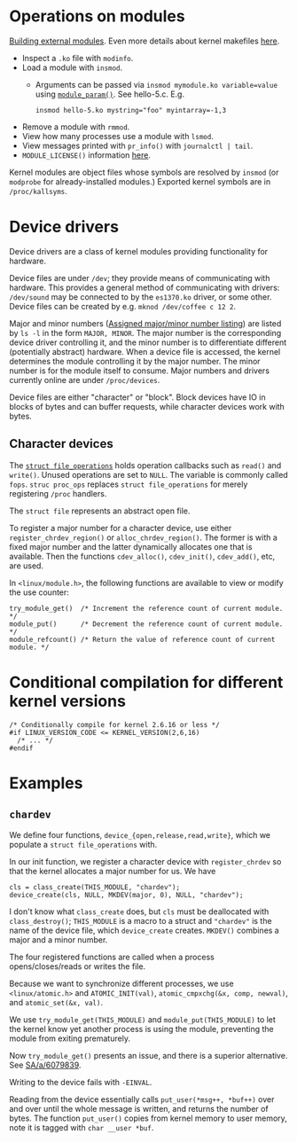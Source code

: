 # Operations on modules

[Building external modules](https://git.kernel.org/pub/scm/linux/kernel/git/stable/linux.git/tree/Documentation/kbuild/modules.rst). Even more details about kernel makefiles [here](https://git.kernel.org/pub/scm/linux/kernel/git/stable/linux.git/tree/Documentation/kbuild/makefiles.rst).

- Inspect a `.ko` file with `modinfo`.
- Load a module with `insmod`.
  - Arguments can be passed via `insmod mymodule.ko variable=value` using [`module_param()`](https://git.kernel.org/pub/scm/linux/kernel/git/stable/linux.git/tree/include/linux/moduleparam.h). See hello-5.c. E.g.

        insmod hello-5.ko mystring="foo" myintarray=-1,3

- Remove a module with `rmmod`.
- View how many processes use a module with `lsmod`.
- View messages printed with `pr_info()` with `journalctl | tail`.
- `MODULE_LICENSE()` information [here](https://git.kernel.org/pub/scm/linux/kernel/git/stable/linux.git/tree/include/linux/module.h).

Kernel modules are object files whose symbols are resolved by `insmod` (or `modprobe` for already-installed modules.) Exported kernel symbols are in `/proc/kallsyms`.

# Device drivers

Device drivers are a class of kernel modules providing functionality for hardware. 

Device files are under `/dev`; they provide means of communicating with hardware. This provides a general method of communicating with drivers: `/dev/sound` may be connected to by the `es1370.ko` driver, or some other. Device files can be created by e.g. `mknod /dev/coffee c 12 2`.

Major and minor numbers ([Assigned major/minor number listing](https://git.kernel.org/pub/scm/linux/kernel/git/stable/linux.git/tree/Documentation/admin-guide/devices.txt)) are listed by `ls -l` in the form `MAJOR, MINOR`. The major number is the corresponding device driver controlling it, and the minor number is to differentiate different (potentially abstract) hardware. When a device file is accessed, the kernel determines the module controlling it by the major number. The minor number is for the module itself to consume. Major numbers and drivers currently online are under `/proc/devices`.

Device files are either "character" or "block". Block devices have IO in blocks of bytes and can buffer requests, while character devices work with bytes.

## Character devices

The [`struct file_operations`](https://git.kernel.org/pub/scm/linux/kernel/git/stable/linux.git/tree/include/linux/fs.h) holds operation callbacks such as `read()` and `write()`. Unused operations are set to `NULL`. The variable is commonly called `fops`. `struc proc_ops` replaces `struct file_operations` for merely registering `/proc` handlers.

The `struct file` represents an abstract open file.

To register a major number for a character device, use either `register_chrdev_region()` or `alloc_chrdev_region()`. The former is with a fixed major number and the latter dynamically allocates one that is available. Then the functions `cdev_alloc()`, `cdev_init()`, `cdev_add()`, etc, are used.


In `<linux/module.h>`, the following functions are available to view or modify the use counter:

    try_module_get()  /* Increment the reference count of current module. */
    module_put()      /* Decrement the reference count of current module. */
    module_refcount() /* Return the value of reference count of current module. */


# Conditional compilation for different kernel versions

    /* Conditionally compile for kernel 2.6.16 or less */
    #if LINUX_VERSION_CODE <= KERNEL_VERSION(2,6,16)
      /* ... */
    #endif

# Examples

## `chardev`

We define four functions, `device_{open,release,read,write}`, which we populate a `struct file_operations` with.

In our init function, we register a character device with `register_chrdev` so that the kernel allocates a major number for us. We have

    cls = class_create(THIS_MODULE, "chardev");
    device_create(cls, NULL, MKDEV(major, 0), NULL, "chardev");

I don't know what `class_create` does, but `cls` must be deallocated with `class_destroy()`; `THIS_MODULE` is a macro to a struct and `"chardev"` is the name of the device file, which `device_create` creates. `MKDEV()` combines a major and a minor number.

The four registered functions are called when a process opens/closes/reads or writes the file.

Because we want to synchronize different processes, we use `<linux/atomic.h>` and `ATOMIC_INIT(val)`, `atomic_cmpxchg(&x, comp, newval)`, and `atomic_set(&x, val)`.

We use `try_module_get(THIS_MODULE)` and `module_put(THIS_MODULE)` to let the kernel know yet another process is using the module, preventing the module from exiting prematurely.

Now `try_module_get()` presents an issue, and there is a superior alternative. See [SA/a/6079839](https://stackoverflow.com/a/6079839).

Writing to the device fails with `-EINVAL`.

Reading from the device essentially calls `put_user(*msg++, *buf++)` over and over until the whole message is written, and returns the number of bytes. The function `put_user()` copies from kernel memory to user memory, note it is tagged with `char __user *buf`.
